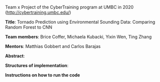 Team x Project of the CyberTraining program at UMBC in 2020 (http://cybertraining.umbc.edu/)

**Title**: Tornado Prediction using Environmental Sounding Data: Comparing Random Forest to CNN

**Team members**: Brice Coffer, Michaela Kubacki, Yixin Wen, Ting Zhang

**Mentors**: Matthias Gobbert and Carlos Barajas

**Abstract**: 

**Structures of implementation**:

**Instructions on how to run the code**
